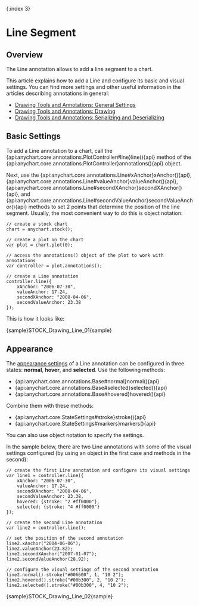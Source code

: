 {:index 3}
# Line Segment

## Overview

The Line annotation allows to add a line segment to a chart.

This article explains how to add a Line and configure its basic and visual settings. You can find more settings and other useful information in the articles describing annotations in general:

* [Drawing Tools and Annotations: General Settings](General_Settings)
* [Drawing Tools and Annotations: Drawing](Drawing)
* [Drawing Tools and Annotations: Serializing and Deserializing](Serializing_Deserializing)

## Basic Settings

To add a Line annotation to a chart, call the {api:anychart.core.annotations.PlotController#line}line(){api} method of the {api:anychart.core.annotations.PlotController}annotations(){api} object.

Next, use the {api:anychart.core.annotations.Line#xAnchor}xAnchor(){api}, {api:anychart.core.annotations.Line#valueAnchor}valueAnchor(){api}, {api:anychart.core.annotations.Line#secondXAnchor}secondXAnchor(){api}, and {api:anychart.core.annotations.Line#secondValueAnchor}secondValueAnchor(){api} methods to set 2 points that determine the position of the line segment. Usually, the most convenient way to do this is object notation:

```
// create a stock chart
chart = anychart.stock();

// create a plot on the chart
var plot = chart.plot(0);

// access the annotations() object of the plot to work with annotations
var controller = plot.annotations();

// create a Line annotation
controller.line({
    xAnchor: "2006-07-30",
    valueAnchor: 17.24,
    secondXAnchor: "2008-04-06",
    secondValueAnchor: 23.38
});
```

This is how it looks like:

{sample}STOCK\_Drawing\_Line\_01{sample}

## Appearance

The [appearance settings](../../../Appearance_Settings) of a Line annotation can be configured in three states: **normal**, **hover**, and **selected**. Use the following methods:

* {api:anychart.core.annotations.Base#normal}normal(){api} 
* {api:anychart.core.annotations.Base#selected}selected(){api} 
* {api:anychart.core.annotations.Base#hovered}hovered(){api}

Combine them with these methods:

* {api:anychart.core.StateSettings#stroke}stroke(){api}
* {api:anychart.core.StateSettings#markers}markers(){api}

You can also use object notation to specify the settings.

In the sample below, there are two Line annotations with some of the visual settings configured (by using an object in the first case and methods in the second):

```
// create the first Line annotation and configure its visual settings
var line1 = controller.line({
    xAnchor: "2006-07-30",
    valueAnchor: 17.24,
    secondXAnchor: "2008-04-06",
    secondValueAnchor: 23.38,
    hovered: {stroke: "2 #ff0000"},
    selected: {stroke: "4 #ff0000"}
});

// create the second Line annotation
var line2 = controller.line();

// set the position of the second annotation
line2.xAnchor("2004-06-06");
line2.valueAnchor(23.82);
line2.secondXAnchor("2007-01-07");
line2.secondValueAnchor(28.92);
 
// configure the visual settings of the second annotation
line2.normal().stroke("#006600", 1, "10 2");
line2.hovered().stroke("#00b300", 2, "10 2");
line2.selected().stroke("#00b300", 4, "10 2");
```

{sample}STOCK\_Drawing\_Line\_02{sample}